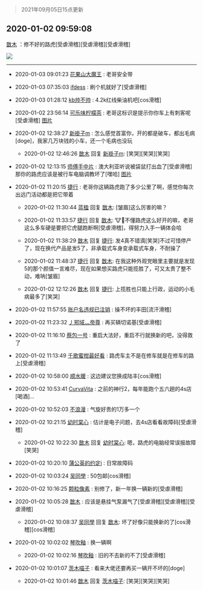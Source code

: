 > 2021年09月05日15点更新
<link rel="stylesheet" href="https://cdn.jsdelivr.net/gh/taotie6/sampleJSON@main/css/photo_show.css">


 ## 2020-01-02 09:59:08 

 [㪚木](https://www.coolapk.com/feed/15685131?shareKey=MzM4ZjEzOWI1YWY1NjEzMTc1MTI~) ：修不好的路虎[受虐滑稽][受虐滑稽][受虐滑稽] 

<div class="album">
<img class="img-item" src="http://image.coolapk.com/feed/2020/0102/09/1081091_040b6092_0343_1956@368x640.gif" />
</div>

 ------- 

- 2020-01-03 09:01:23 [花果山大魔王](uid=1079881) : 老哥安全带 

- 2020-01-03 07:35:03 [ifdess](uid=1277733) : 刷个机就好了[受虐滑稽] 

- 2020-01-03 01:28:12 [kb帅不帅](uid=1534346) : 4.2k红线柴油机吧[cos滑稽] 

- 2020-01-02 23:56:14 [可乐味柠檬茶](uid=516249) : 老哥这标识是提示你你车上有刺客呢[受虐滑稽] [图片](http://image.coolapk.com/feed/2020/0102/23/516249_593a785b_0572_5295@1080x2160.jpeg)

- 2020-01-02 12:38:27 [新褂子m](uid=913624) : 怎么感觉首富你，开的都是破车，都出毛病[doge]，我家几万块钱的小车，还一个毛病也没玩 

    - 2020-01-02 12:46:26 [㪚木](uid=1081091) 回复 [新褂子m](uid=913624): [笑哭][笑哭][笑哭] 

- 2020-01-02 12:13:15 [师傅手中片](uid=1467971) : 澳大利亚听说被袋鼠打出血了[受虐滑稽] 那你的路虎应该是被行车电脑调教坏了[嘿哈] [图片](http://image.coolapk.com/feed/2020/0102/12/1467971_d3764a52_8393_6466@2340x1080.jpeg)

- 2020-01-02 11:20:15 [捷行](uid=1629443) : 老哥你这辆路虎跑了多少公里了啊，感觉你每次出远门活动都是把它带着 

    - 2020-01-02 11:30:44 [蓝楹](uid=467567) 回复 [㪚木](uid=1081091): [皱眉]这么厉害的嘛？ 

    - 2020-01-02 11:33:57 [捷行](uid=1629443) 回复 [㪚木](uid=1081091): 🐮🍺不懂路虎这么好开的嘛，老哥这么多车硬是要把它虎腿跑断啊[受虐滑稽]，得努力入手一辆体会哈 

    - 2020-01-02 11:38:29 [㪚木](uid=1081091) 回复 [捷行](uid=1629443): 发4真不错滴[笑哭]不过可惜停产了，现在换代产品是发5了，非承载式车身变承载式车身，不耐操了 

    - 2020-01-02 11:48:37 [捷行](uid=1629443) 回复 [㪚木](uid=1081091): 在我这种外观党眼里主要就是发现5的那个颜值一言难尽，现在如果想买路虎只能揽胜了，可又太贵了整不动，难呐[皱眉] 

    - 2020-01-02 12:12:26 [㪚木](uid=1081091) 回复 [捷行](uid=1629443): 上揽胜也只能上行政，运动的小毛病最多了[笑哭] 

- 2020-01-02 11:57:55 [账户名违规已注销](uid=1039732) : 操不坏的丰田[流汗滑稽] 

- 2020-01-02 11:23:32 [丿邪域灬帝尊](uid=1246458) : 再买辆切诺基[受虐滑稽] 

- 2020-01-02 11:16:10 [蔡包一号](uid=1270073) : 重启大法好，重启不行就换新的吧，没得救了 

- 2020-01-02 11:13:49 [千歌蜜柑最好看](uid=1256624) : 路虎车主不是在修车就是在修车的路上[受虐滑稽] 

- 2020-01-02 10:58:00 [顺水暖](uid=2030768) : 这边建议您换成陆丰[cos滑稽] 

- 2020-01-02 10:53:41 [CurvaVita](uid=599765) : 之前的神行2，每年能跑个五六趟的4s店[喝酒]… 

- 2020-01-02 10:52:03 [不浪漫](uid=1293716) : 气旋好贵的1万多一个 

- 2020-01-02 10:21:15 [幼时棠心](uid=1017379) : 估计是电子问题，去4s店看看故障码[受虐滑稽] 

    - 2020-01-02 10:22:30 [㪚木](uid=1081091) 回复 [幼时棠心](uid=1017379): 嗯，路虎的电脑经常误报故障[笑哭] 

- 2020-01-02 10:20:10 [蒲公英的约定i](uid=1373580) : 日常故障码 

- 2020-01-02 10:03:24 [吴同學](uid=1320218) : 50包邮[cos滑稽] 

- 2020-01-02 10:16:25 [颗粒像素](uid=1377094) : 别修了，新一年换一辆新的[受虐滑稽] 

- 2020-01-02 10:05:28 [㪚木](uid=1081091) : 应该是悬挂气泵漏气了[受虐滑稽][受虐滑稽][受虐滑稽] 

    - 2020-01-02 10:08:37 [吴同學](uid=1320218) 回复 [㪚木](uid=1081091): 坏了好像只能换新的了[cos滑稽][cos滑稽] 

- 2020-01-02 10:02:02 [琴吹釉](uid=1538914) : 换一辆啊 

    - 2020-01-02 10:02:16 [琴吹釉](uid=1538914) : 旧的不去新的不了[受虐滑稽] 

- 2020-01-02 10:01:07 [茨木喵子](uid=2155035) : 看来大佬还要再买一辆开不坏的[doge] 

    - 2020-01-02 10:01:46 [㪚木](uid=1081091) 回复 [茨木喵子](uid=2155035): [笑哭][笑哭][笑哭] 

